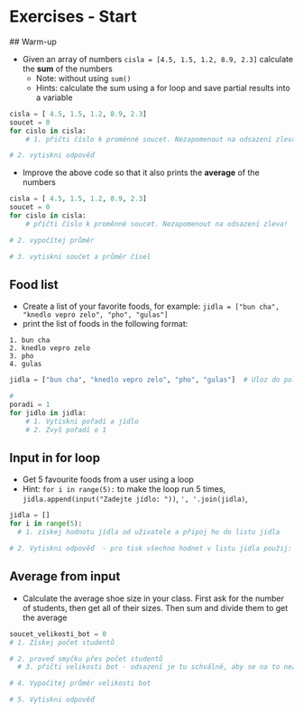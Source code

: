 # Exercises - Start

## Warm-up
* Given an array of numbers `cisla = [4.5, 1.5, 1.2, 8.9, 2.3]` calculate the **sum** of the numbers
  * Note: without using `sum()`
  * Hints: calculate the sum using a for loop and save partial results into a variable

```python
cisla = [ 4.5, 1.5, 1.2, 8.9, 2.3]
soucet = 0
for cislo in cisla:
    # 1. přičti číslo k proměnné soucet. Nezapomenout na odsazení zleva!

# 2. vytiskni odpověď
```

* Improve the above code so that it also prints the **average** of the numbers

```python
cisla = [ 4.5, 1.5, 1.2, 8.9, 2.3]
soucet = 0
for cislo in cisla:
    # přičti číslo k proměnné soucet. Nezapomenout na odsazení zleva!

# 2. vypočítej průměr

# 3. vytiskni součet a průměr čísel

```  

## Food list
* Create a list of your favorite foods, for example: `jidla = ["bun cha", "knedlo vepro zelo", "pho", "gulas"]`
* print the list of foods in the following format:

```
1. bun cha
2. knedlo vepro zelo
3. pho
4. gulas
```

```python
jidla = ["bun cha", "knedlo vepro zelo", "pho", "gulas"]  # Uloz do pole svoje oblibena jidla podle tvych priorit.

#
poradi = 1
for jidlo in jidla:
    # 1. Vytiskni pořadí a jídlo
    # 2. Zvyš pořadí o 1
```

## Input in for loop
* Get 5 favourite foods from a user using a loop
 * Hint: `for i in range(5):` to make the loop run 5 times, `jidla.append(input("Zadejte jídlo: "))`, `', '.join(jidla)`,

```python
jidla = []
for i in range(5):
  # 1. získej hodnotu jídla od uživatele a připoj ho do listu jidla

# 2. Vytiskni odpověď  - pro tisk všechno hodnot v listu jidla použij: ', '.join(jidla)

```
## Average from input
* Calculate the average shoe size in your class. First ask for the number of students, then get all of their sizes. Then sum and divide them to get the average

```python
soucet_velikosti_bot = 0
# 1. Získej počet studentů

# 2. proveď smyčku přes počet studentů
  # 3. přičti velikosti bot - odsazení je tu schválně, aby se na to nezapomnělo.

# 4. Vypočítej průměr velikosti bot

# 5. Vytiskni odpověď
```
